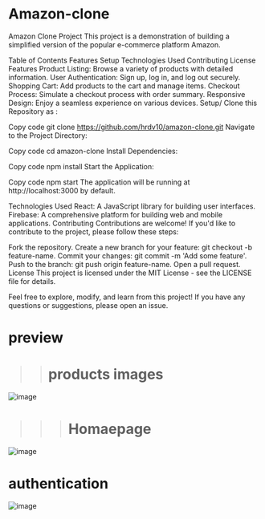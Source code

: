 # Amazon-clone
Amazon Clone Project
 This project is a demonstration of building a simplified version of the popular e-commerce platform Amazon. 

Table of Contents
Features
Setup
Technologies Used
Contributing
License
Features
Product Listing: Browse a variety of products with detailed information.
User Authentication: Sign up, log in, and log out securely.
Shopping Cart: Add products to the cart and manage items.
Checkout Process: Simulate a checkout process with order summary.
Responsive Design: Enjoy a seamless experience on various devices.
Setup/
Clone this  Repository as :


Copy code
git clone https://github.com/hrdv10/amazon-clone.git
Navigate to the Project Directory:

Copy code
cd amazon-clone
Install Dependencies:


Copy code
npm install
Start the Application:


Copy code
npm start
The application will be running at http://localhost:3000 by default.

Technologies Used
React: A JavaScript library for building user interfaces.
Firebase: A comprehensive platform for building web and mobile applications.
Contributing
Contributions are welcome! If you'd like to contribute to the project, please follow these steps:

Fork the repository.
Create a new branch for your feature: git checkout -b feature-name.
Commit your changes: git commit -m 'Add some feature'.
Push to the branch: git push origin feature-name.
Open a pull request.
License
This project is licensed under the MIT License - see the LICENSE file for details.

Feel free to explore, modify, and learn from this project! If you have any questions or suggestions, please open an issue.
 # preview 
 >># products images
 ![image](https://github.com/hrdv10/Amazon-clone/assets/89665648/9fa986a2-385e-43e9-86bb-26cbb2636e4f)
 
 >>> # Homaepage
 
 ![image](https://github.com/hrdv10/Amazon-clone/assets/89665648/b14661a3-5c24-4770-a178-cbdfdfd82183)
 
 # authentication 
![image](https://github.com/hrdv10/Amazon-clone/assets/89665648/4ceea059-1b0a-4d13-ad16-f050da9d4560)



